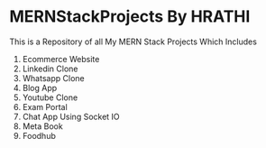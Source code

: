 # MERNStackProjects By HRATHI

This is a Repository of all My MERN Stack Projects Which Includes

1. Ecommerce Website
2. Linkedin Clone
3. Whatsapp Clone
4. Blog App
5. Youtube Clone
6. Exam Portal
7. Chat App Using Socket IO
8. Meta Book
9. Foodhub
